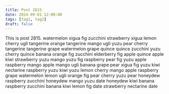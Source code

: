 ```yaml
---
title: Post 2815
date: 2024-09-01 12:00:00
tags: [tag1, tag2]
draft: false
---
```

This is post 2815.
watermelon
xigua
fig
zucchini
strawberry
xigua
lemon
cherry
ugli
tangerine
orange
tangerine
mango
ugli
yuzu
pear
cherry
tangerine
tangerine
grape
watermelon
grape
quince
quince
zucchini
yuzu
cherry
quince
banana
orange
fig
zucchini
elderberry
fig
apple
quince
apple
kiwi
strawberry
yuzu
mango
yuzu
fig
raspberry
pear
fig
yuzu
apple
raspberry
mango
apple
mango
ugli
banana
grape
pear
xigua
fig
yuzu
kiwi
nectarine
raspberry
yuzu
kiwi
yuzu
lemon
cherry
mango
apple
raspberry
grape
watermelon
lemon
ugli
orange
fig
pear
cherry
yuzu
pear
honeydew
raspberry
zucchini
honeydew
mango
yuzu
date
honeydew
kiwi
banana
raspberry
zucchini
banana
kiwi
lemon
fig
date
strawberry
nectarine
date
